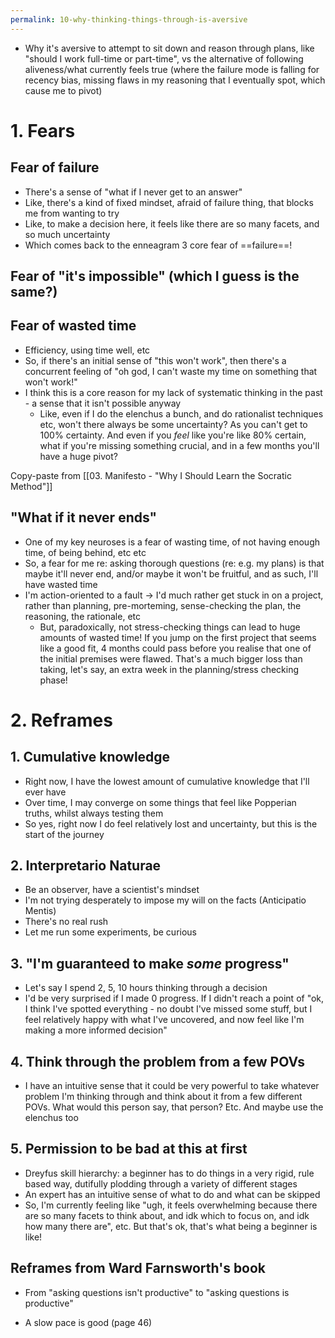 ```yaml
---
permalink: 10-why-thinking-things-through-is-aversive
---
```


- Why it's aversive to attempt to sit down and reason through plans, like "should I work full-time or part-time", vs the alternative of following aliveness/what currently feels true (where the failure mode is falling for recency bias, missing flaws in my reasoning that I eventually spot, which cause me to pivot)
# 1. Fears
## Fear of failure
- There's a sense of "what if I never get to an answer"
- Like, there's a kind of fixed mindset, afraid of failure thing, that blocks me from wanting to try
- Like, to make a decision here, it feels like there are so many facets, and so much uncertainty
- Which comes back to the enneagram 3 core fear of ==failure==!
## Fear of "it's impossible" (which I guess is the same?)

## Fear of wasted time
- Efficiency, using time well, etc
- So, if there's an initial sense of "this won't work", then there's a concurrent feeling of "oh god, I can't waste my time on something that won't work!"
- I think this is a core reason for my lack of systematic thinking in the past - a sense that it isn't possible anyway
	- Like, even if I do the elenchus a bunch, and do rationalist techniques etc, won't there always be some uncertainty? As you can't get to 100% certainty. And even if you *feel* like you're like 80% certain, what if you're missing something crucial, and in a few months you'll have a huge pivot?


Copy-paste from [[03. Manifesto - "Why I Should Learn the Socratic Method"]]

## "What if it never ends"
- One of my key neuroses is a fear of wasting time, of not having enough time, of being behind, etc etc
- So, a fear for me re: asking thorough questions (re: e.g. my plans) is that maybe it'll never end, and/or maybe it won't be fruitful, and as such, I'll have wasted time
- I'm action-oriented to a fault → I'd much rather get stuck in on a project, rather than planning, pre-morteming, sense-checking the plan, the reasoning, the rationale, etc
	- But, paradoxically, not stress-checking things can lead to huge amounts of wasted time! If you jump on the first project that seems like a good fit, 4 months could pass before you realise that one of the initial premises were flawed. That's a much bigger loss than taking, let's say, an extra week in the planning/stress checking phase!
# 2. Reframes
## 1. Cumulative knowledge
- Right now, I have the lowest amount of cumulative knowledge that I'll ever have
- Over time, I may converge on some things that feel like Popperian truths, whilst always testing them 
- So yes, right now I do feel relatively lost and uncertainty, but this is the start of the journey
## 2. Interpretario Naturae
- Be an observer, have a scientist's mindset
- I'm not trying desperately to impose my will on the facts (Anticipatio Mentis)
- There's no real rush
- Let me run some experiments, be curious
## 3. "I'm guaranteed to make *some* progress"
- Let's say I spend 2, 5, 10 hours thinking through a decision
- I'd be very surprised if I made 0 progress. If I didn't reach a point of "ok, I think I've spotted everything - no doubt I've missed some stuff, but I feel relatively happy with what I've uncovered, and now feel like I'm making a more informed decision"
## 4. Think through the problem from a few POVs
- I have an intuitive sense that it could be very powerful to take whatever problem I'm thinking through and think about it from a few different POVs. What would this person say, that person? Etc. And maybe use the elenchus too
## 5. Permission to be bad at this at first
- Dreyfus skill hierarchy: a beginner has to do things in a very rigid, rule based way, dutifully plodding through a variety of different stages
- An expert has an intuitive sense of what to do and what can be skipped
- So, I'm currently feeling like "ugh, it feels overwhelming because there are so many facets to think about, and idk which to focus on, and idk how many there are", etc. But that's ok, that's what being a beginner is like!
## Reframes from Ward Farnsworth's book 
- From "asking questions isn't productive" to "asking questions is productive"
* A slow pace is good (page 46)
